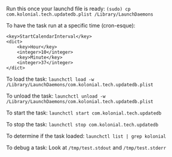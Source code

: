 Run this once your launchd file is ready: `(sudo) cp com.kolonial.tech.updatedb.plist /Library/LaunchDaemons`

To have the task run at a specific time (cron-esque):
```
<key>StartCalendarInterval</key>
<dict>
    <key>Hour</key>
    <integer>10</integer>
    <key>Minute</key>
    <integer>37</integer>
</dict>
```

To load the task:
`launchctl load -w /Library/LaunchDaemons/com.kolonial.tech.updatedb.plist`

To unload the task:
`launchctl unload -w /Library/LaunchDaemons/com.kolonial.tech.updatedb.plist`

To start the task:
`launchctl start com.kolonial.tech.updatedb`

To stop the task:
`launchctl stop com.kolonial.tech.updatedb`

To determine if the task loaded:
`launchctl list | grep kolonial`

To debug a task:
Look at `/tmp/test.stdout` and `/tmp/test.stderr`
